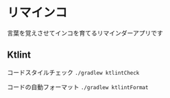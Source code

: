# リマインコ

言葉を覚えさせてインコを育てるリマインダーアプリです

## Ktlint

コードスタイルチェック
`./gradlew ktlintCheck`

コードの自動フォーマット
`./gradlew ktlintFormat`

